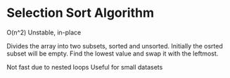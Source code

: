 # Selection Sort Algorithm

O(n^2) Unstable, in-place

Divides the array into two subsets, sorted and unsorted.
Initially the osrted subset will be empty.
Find the lowest value and swap it with the leftmost.

Not fast due to nested loops
Useful for small datasets